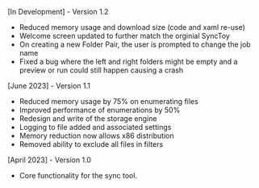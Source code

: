 [In Development] - Version 1.2
* Reduced memory usage and download size (code and xaml re-use)
* Welcome screen updated to further match the orginial SyncToy
* On creating a new Folder Pair, the user is prompted to change the job name
* Fixed a bug where the left and right folders might be empty and a preview or run could still happen causing a crash

[June 2023] - Version 1.1
* Reduced memory usage by 75% on enumerating files
* Improved performance of enumerations by 50%
* Redesign and write of the storage engine
* Logging to file added and associated settings 
* Memory reduction now allows x86 distribution
* Removed ability to exclude all files in filters

[April 2023] - Version 1.0
* Core functionality for the sync tool. 
